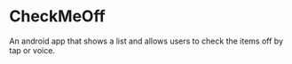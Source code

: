 # CheckMeOff
An android app that shows a list and allows users to check the items off by tap or voice.
